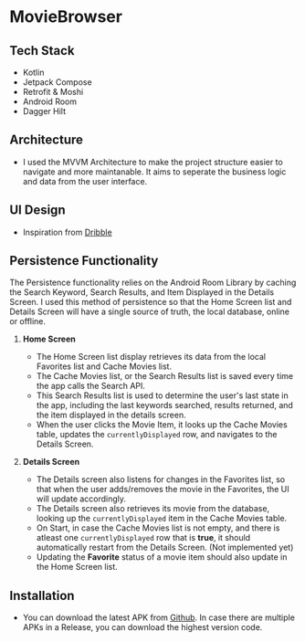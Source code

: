 # MovieBrowser

## Tech Stack
- Kotlin
- Jetpack Compose
- Retrofit & Moshi
- Android Room
- Dagger Hilt

## Architecture
- I used the MVVM Architecture to make the project structure easier to navigate and more maintanable. It aims to seperate the business logic and data from the user interface.

## UI Design
- Inspiration from [Dribble](https://dribbble.com/shots/4276185-Movie-Application)

## Persistence Functionality
The Persistence functionality relies on the Android Room Library by caching the Search Keyword, Search Results, and Item Displayed in the Details Screen. I used this method of persistence so that the Home Screen list and Details Screen will have a single source of truth, the local database, online or offline.

1. **Home Screen**
    - The Home Screen list display retrieves its data from the local Favorites list and Cache Movies list.
    - The Cache Movies list, or the Search Results list is saved every time the app calls the Search API.
    - This Search Results list is used to determine the user's last state in the app, including the last keywords searched, results returned, and the item displayed in the details screen.
    - When the user clicks the Movie Item, it looks up the Cache Movies table, updates the `currentlyDisplayed` row, and navigates to the Details Screen.
    
2. **Details Screen**
    - The Details screen also listens for changes in the Favorites list, so that when the user adds/removes the movie in the Favorites, the UI will update accordingly.
    - The Details screen also retrieves its movie from the database, looking up the `currentlyDisplayed` item in the Cache Movies table.
    - On Start, in case the Cache Movies list is not empty, and there is atleast one `currentlyDisplayed` row that is **true**, it should automatically restart from the Details Screen. (Not implemented yet)
    - Updating the **Favorite** status of a movie item should also update in the Home Screen list.

## Installation
- You can download the latest APK from [Github](https://github.com/janjanmedinaaa/MovieBrowser/releases/latest). In case there are multiple APKs in a Release, you can download the highest version code.